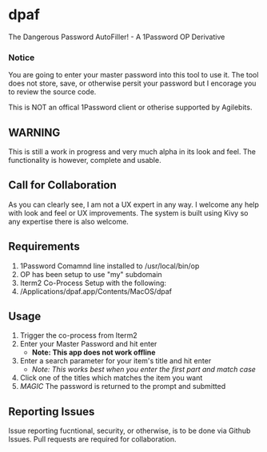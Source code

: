 # dpaf
The Dangerous Password AutoFiller! - A 1Password OP Derivative

### Notice

You are going to enter your master password into this tool to use it. The tool
does not store, save, or otherwise persit your password but I encorage you to review the source code.

This is NOT an offical 1Password client or otherise supported by Agilebits.

## WARNING

This is still a work in progress and very much alpha in its look and feel.  The functionality is however, complete and usable.

## Call for Collaboration

As you can clearly see, I am not a UX expert in any way.  I welcome any help with look and feel or UX improvements.  The system is built using Kivy so any expertise there is also welcome.

## Requirements

1. 1Password Comamnd line installed to /usr/local/bin/op
2. OP has been setup to use "my" subdomain
3. Iterm2 Co-Process Setup with the following:
  1. /Applications/dpaf.app/Contents/MacOS/dpaf


## Usage

1. Trigger the co-process from Iterm2
2. Enter your Master Password and hit enter
    - **Note: This app does not work offline**
3. Enter a search parameter for your item's title and hit enter
    - *Note: This works best when you enter the first part and match case*
4. Click one of the titles which matches the item you want
5. *MAGIC* The password is returned to the prompt and submitted

## Reporting Issues

Issue reporting fucntional, security, or otherwise, is to be done via Github Issues.  Pull requests are required for collaboration.
